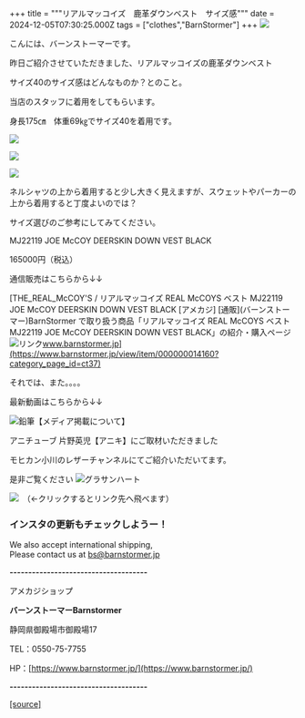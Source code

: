 +++
title = """リアルマッコイズ　鹿革ダウンベスト　サイズ感"""
date = 2024-12-05T07:30:25.000Z
tags = ["clothes","BarnStormer"]
+++
[![](https://stat.ameba.jp/user_images/20231023/16/barnstormer-go/b2/03/p/o0420015015354743273.png)](https://ameblo.jp/barnstormer-go/entry-12825670498.html)

こんには、バーンストーマーです。

昨日ご紹介させていただきました、リアルマッコイズの鹿革ダウンベスト

サイズ40のサイズ感はどんなものか？とのこと。

当店のスタッフに着用をしてもらいます。

身長175㎝　体重69㎏でサイズ40を着用です。

[![](https://stat.ameba.jp/user_images/20241205/16/barnstormer-go/43/64/j/o0516070015518023147.jpg)](https://stat.ameba.jp/user_images/20241205/16/barnstormer-go/43/64/j/o0516070015518023147.jpg)

[![](https://stat.ameba.jp/user_images/20241205/16/barnstormer-go/98/4e/j/o0466070015518023149.jpg)](https://stat.ameba.jp/user_images/20241205/16/barnstormer-go/98/4e/j/o0466070015518023149.jpg)

[![](https://stat.ameba.jp/user_images/20241205/16/barnstormer-go/f6/16/j/o0466070015518023151.jpg)](https://stat.ameba.jp/user_images/20241205/16/barnstormer-go/f6/16/j/o0466070015518023151.jpg)

ネルシャツの上から着用すると少し大きく見えますが、スウェットやパーカーの上から着用すると丁度よいのでは？

サイズ選びのご参考にしてみてください。

MJ22119 JOE McCOY DEERSKIN DOWN VEST BLACK

165000円（税込）

通信販売はこちらから↓↓

[THE\_REAL\_McCOY'S / リアルマッコイズ REAL McCOYS ベスト MJ22119 JOE McCOY DEERSKIN DOWN VEST BLACK \[アメカジ\] \[通販\](バーンストーマー)BarnStormer で取り扱う商品「リアルマッコイズ REAL McCOYS ベスト MJ22119 JOE McCOY DEERSKIN DOWN VEST BLACK」の紹介・購入ページ![リンク](https://c.stat100.ameba.jp/ameblo/symbols/v3.20.0/svg/gray/editor_link.svg)www.barnstormer.jp](https://www.barnstormer.jp/view/item/000000014160?category_page_id=ct37)

それでは、また。。。。

最新動画はこちらから↓↓

![鉛筆](https://stat100.ameba.jp/blog/ucs/img/char/char3/519.png)【メディア掲載について】

アニチューブ 片野英児【アニキ】にご取材いただきました

モヒカン小川のレザーチャンネルにてご紹介いただいてます。

是非ご覧ください ![グラサンハート](https://stat100.ameba.jp/blog/ucs/img/char/char3/148.png)

[![](https://stat.ameba.jp/user_images/20230412/16/barnstormer-go/6a/23/p/o0108010815269242493.png)](https://www.instagram.com/barnstormer_daily/)　（←クリックするとリンク先へ飛べます）

### インスタの更新もチェックしようー！

We also accept international shipping,  
Please contact us at bs@barnstormer.jp

**\-------------------------------------**

アメカジショップ

**バーンストーマーBarnstormer**

静岡県御殿場市御殿場17

TEL：0550-75-7755

HP：[https://www.barnstormer.jp/](https://www.barnstormer.jp/)

**\-------------------------------------**

[[source]](https://ameblo.jp/barnstormer-go/entry-12877514367.html)
